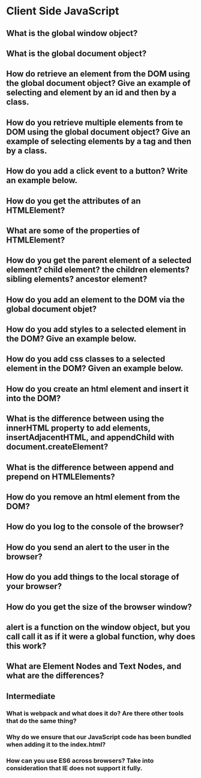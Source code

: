 # Client Side JavaScript

## What is the global window object?

## What is the global document object?

## How do retrieve an element from the DOM using the global document object? Give an example of selecting and element by an id and then by a class.

## How do you retrieve multiple elements from te DOM using the global document object? Give an example of selecting elements by a tag and then by a class.

## How do you add a click event to a button? Write an example below.

## How do you get the attributes of an HTMLElement?

## What are some of the properties of HTMLElement?

## How do you get the parent element of a selected element? child element? the children elements? sibling elements? ancestor element?

## How do you add an element to the DOM via the global document objet?

## How do you add styles to a selected element in the DOM? Give an example below.

## How do you add css classes to a selected element in the DOM? Given an example below.

## How do you create an html element and insert it into the DOM?

## What is the difference between using the innerHTML property to add elements, insertAdjacentHTML, and appendChild with document.createElement?

## What is the difference between append and prepend on HTMLElements?

## How do you remove an html element from the DOM?

## How do you log to the console of the browser?

## How do you send an alert to the user in the browser?

## How do you add things to the local storage of your browser?

## How do you get the size of the browser window?

## alert is a function on the window object, but you call call it as if it were a global function, why does this work?

## What are Element Nodes and Text Nodes, and what are the differences?


## Intermediate

### What is webpack and what does it do? Are there other tools that do the same thing?

### Why do we ensure that our JavaScript code has been bundled when adding it to the index.html?

### How can you use ES6 across browsers? Take into consideration that IE does not support it fully.




